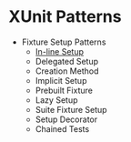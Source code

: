 # XUnit Patterns

- Fixture Setup Patterns
  - [In-line Setup](2020/04/20200401_In-line_Setup/test_knight.py)
  - Delegated Setup
  - Creation Method
  - Implicit Setup
  - Prebuilt Fixture
  - Lazy Setup
  - Suite Fixture Setup
  - Setup Decorator
  - Chained Tests